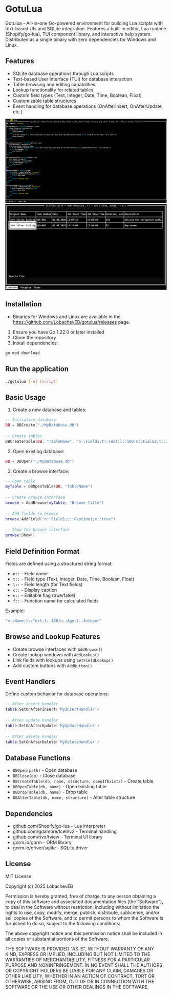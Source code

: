 # GotuLua

Gotulua - All-in-one Go-powered environment for building Lua scripts with text-based UIs and SQLite integration. Features a built-in editor, Lua runtime (Shopify/go-lua), TUI component library, and interactive help system. Distributed as a single binary with zero dependencies for Windows and Linux.

## Features

- SQLite database operations through Lua scripts
- Text-based User Interface (TUI) for database interaction
- Table browsing and editing capabilities
- Lookup functionality for related tables
- Custom field types (Text, Integer, Date, Time, Boolean, Float)
- Customizable table structures
- Event handling for database operations (OnAfterInsert, OnAfterUpdate, etc.)

![screenshot](docs/editor.png)
![screenshot](docs/browse.png)

## Installation

- Binaries for Windows and Linux are available in the https://github.com/LobachevEB/gotulua/releases page.

1. Ensure you have Go 1.22.0 or later installed
2. Clone the repository
3. Install dependencies:
```sh
go mod download
```

## Run the application
```sh
./gotulua [-e] [script]
```

## Basic Usage

1. Create a new database and tables:
```lua
-- Initialize database
DB = DBCreate("./MyDatabase.db")

-- Create tables
DBCreateTable(DB, "TableName", "n::Field1;t::Text;l::100|n::Field2;t::Integer", true)
```

2. Open existing database:
```lua
DB = DBOpen("./MyDatabase.db")
```

3. Create a browse interface:
```lua
-- Open table
myTable = DBOpenTable(DB, "TableName")

-- Create browse interface
browse = AddBrowse(myTable, "Browse Title")

-- Add fields to browse
browse:AddField("n::Field1;c::Caption1;e::true")

-- Show the browse interface
browse:Show()
```

## Field Definition Format

Fields are defined using a structured string format:
- `n::` - Field name
- `t::` - Field type (Text, Integer, Date, Time, Boolean, Float)
- `l::` - Field length (for Text fields)
- `c::` - Display caption
- `e::` - Editable flag (true/false)
- `f::` - Function name for calculated fields

Example:
```lua
"n::Name;t::Text;l::100|n::Age;t::Integer"
```

## Browse and Lookup Features

- Create browse interfaces with `AddBrowse()`
- Create lookup windows with `AddLookup()`
- Link fields with lookups using `SetFieldLookup()`
- Add custom buttons with `AddButton()`

## Event Handlers

Define custom behavior for database operations:
```lua
-- After insert handler
table:SetOnAfterInsert('MyInsertHandler')

-- After update handler
table:SetOnAfterUpdate('MyUpdateHandler')

-- After delete handler
table:SetOnAfterDelete('MyDeleteHandler')
```

## Database Functions

- `DBOpen(path)` - Open database
- `DBClose(db)` - Close database
- `DBCreateTable(db, name, structure, openIfExists)` - Create table
- `DBOpenTable(db, name)` - Open existing table
- `DBDropTable(db, name)` - Drop table
- `DBAlterTable(db, name, structure)` - Alter table structure

## Dependencies

- github.com/Shopify/go-lua - Lua interpreter
- github.com/gdamore/tcell/v2 - Terminal handling
- github.com/rivo/tview - Terminal UI library
- gorm.io/gorm - ORM library
- gorm.io/driver/sqlite - SQLite driver

## License

MIT License

Copyright (c) 2025 LobachevEB

Permission is hereby granted, free of charge, to any person obtaining a copy
of this software and associated documentation files (the "Software"), to deal
in the Software without restriction, including without limitation the rights
to use, copy, modify, merge, publish, distribute, sublicense, and/or sell
copies of the Software, and to permit persons to whom the Software is
furnished to do so, subject to the following conditions:

The above copyright notice and this permission notice shall be included in all
copies or substantial portions of the Software.

THE SOFTWARE IS PROVIDED "AS IS", WITHOUT WARRANTY OF ANY KIND, EXPRESS OR
IMPLIED, INCLUDING BUT NOT LIMITED TO THE WARRANTIES OF MERCHANTABILITY,
FITNESS FOR A PARTICULAR PURPOSE AND NONINFRINGEMENT. IN NO EVENT SHALL THE
AUTHORS OR COPYRIGHT HOLDERS BE LIABLE FOR ANY CLAIM, DAMAGES OR OTHER
LIABILITY, WHETHER IN AN ACTION OF CONTRACT, TORT OR OTHERWISE, ARISING FROM,
OUT OF OR IN CONNECTION WITH THE SOFTWARE OR THE USE OR OTHER DEALINGS IN THE
SOFTWARE.
